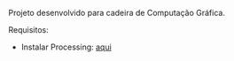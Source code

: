 Projeto desenvolvido para cadeira de Computação Gráfica.

Requisitos: 
- Instalar Processing: [aqui](https://processing.org/download)
